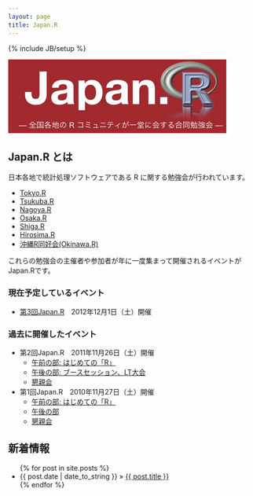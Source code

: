 ```yaml
---
layout: page
title: Japan.R
---
```

{% include JB/setup %}

<img src="./images/logo.jpg">

## Japan.R とは
日本各地で統計処理ソフトウェアである R に関する勉強会が行われています。

* [Tokyo.R](http://groups.google.co.jp/group/r-study-tokyo)
* [Tsukuba.R](http://wiki.livedoor.jp/syou6162/)
* [Nagoya.R](http://corpus-study.info/nagoyar/)
* [Osaka.R](https://sites.google.com/site/osakarwiki/)
* [Shiga.R](http://atnd.org/events/5939)
* [Hirosima.R](http://atnd.org/events/16115)
* [沖縄R同好会(Okinawa.R)](http://www.facebook.com/okinawa.r)

これらの勉強会の主催者や参加者が年に一度集まって開催されるイベントがJapan.Rです。

### 現在予定しているイベント

* [第3回Japan.R](./pages/2012)　2012年12月1日（土）開催

### 過去に開催したイベント

* 第2回Japan.R　2011年11月26日（土）開催
    * [午前の部: はじめての「R」](http://atnd.org/events/22043)
    * [午後の部: ブースセッション、LT大会](http://atnd.org/events/22044)
    * [懇親会](http://atnd.org/events/22046)
* 第1回Japan.R　2010年11月27日（土）開催
    * [午前の部: はじめての「R」](http://atnd.org/events/9223)
    * [午後の部](http://atnd.org/events/9806)
    * [懇親会](http://atnd.org/events/10042)

## 新着情報

<ul class="posts">
  {% for post in site.posts %}
  <li><span>{{ post.date | date_to_string }}</span> &raquo; <a href="{{ BASE_PATH }}{{ post.url }}">{{ post.title }}</a></li>
  {% endfor %}
</ul>
